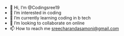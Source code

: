- 👋 Hi, I’m @Codingsree19
- 👀 I’m interested in coding 
- 🌱 I’m currently learning coding in b tech 
- 💞️ I’m looking to collaborate on online 
- 📫 How to reach me sreecharandasamoni@gmail.com

<!---
Codingsree19/Codingsree19 is a ✨ special ✨ repository because its `README.md` (this file) appears on your GitHub profile.
You can click the Preview link to take a look at your changes.
--->
